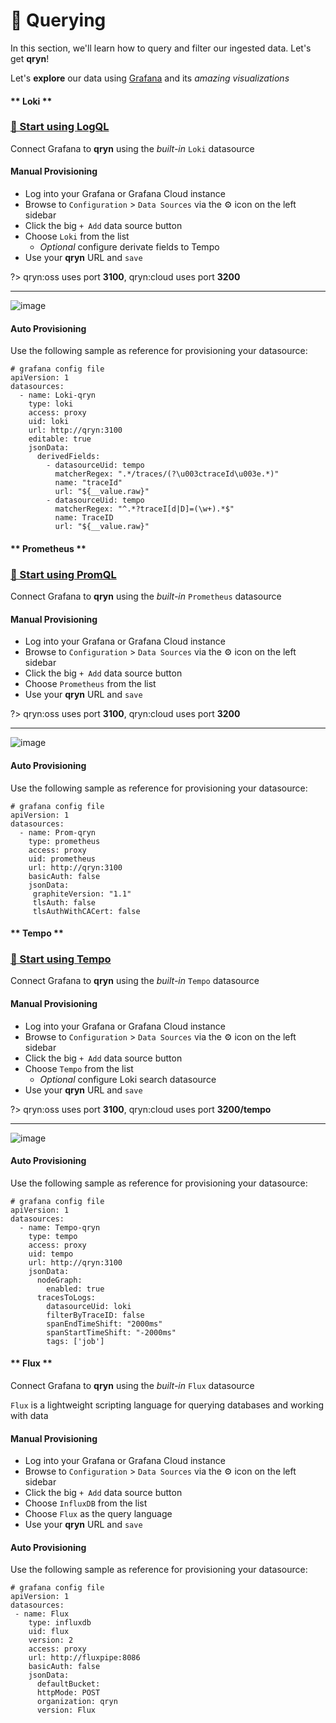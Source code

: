 # 🔎 Querying

In this section, we'll learn how to query and filter our ingested data. Let's get __qryn__!

Let's **explore** our data using [Grafana](guide/datasources.md) and its _amazing visualizations_

<!-- tabs:start -->

#### ** Loki **

### [🔎 Start using LogQL](logs/query) 

Connect Grafana to **qryn** using the _built-in_ `Loki` datasource


#### Manual Provisioning
* Log into your Grafana or Grafana Cloud instance
* Browse to `Configuration` > `Data Sources` via the ⚙️ icon on the left sidebar
* Click the big `+ Add` data source button
* Choose `Loki` from the list
  * _Optional_ configure derivate fields to Tempo
* Use your **qryn** URL and `save`

?> qryn:oss uses port **3100**, qryn:cloud uses port **3200**

-----

![image](https://user-images.githubusercontent.com/1423657/184536845-31638c7f-30bd-4416-ae99-4486024367f8.png)


#### Auto Provisioning
Use the following sample as reference for provisioning your datasource:
```
# grafana config file
apiVersion: 1
datasources:
  - name: Loki-qryn
    type: loki
    access: proxy
    uid: loki
    url: http://qryn:3100
    editable: true
    jsonData:
      derivedFields:
        - datasourceUid: tempo
          matcherRegex: ".*/traces/(?\u003ctraceId\u003e.*)"
          name: "traceId"
          url: "${__value.raw}"
        - datasourceUid: tempo
          matcherRegex: "^.*?traceI[d|D]=(\w+).*$"
          name: TraceID
          url: "${__value.raw}"
```

#### ** Prometheus **

### [🔎 Start using PromQL](metrics/query)

Connect Grafana to **qryn** using the _built-in_ `Prometheus` datasource

#### Manual Provisioning
* Log into your Grafana or Grafana Cloud instance
* Browse to `Configuration` > `Data Sources` via the ⚙️ icon on the left sidebar
* Click the big `+ Add` data source button
* Choose `Prometheus` from the list
* Use your **qryn** URL and `save`

?> qryn:oss uses port **3100**, qryn:cloud uses port **3200**

-----

![image](https://user-images.githubusercontent.com/1423657/184536921-b3ff7fab-f71f-4f07-93c3-40a5b9915c64.png)

#### Auto Provisioning
Use the following sample as reference for provisioning your datasource:
```
# grafana config file
apiVersion: 1
datasources:
  - name: Prom-qryn
    type: prometheus
    access: proxy
    uid: prometheus
    url: http://qryn:3100
    basicAuth: false
    jsonData:
     graphiteVersion: "1.1"
     tlsAuth: false
     tlsAuthWithCACert: false
```

#### ** Tempo **

### [🔎 Start using Tempo](telemetry/query)

Connect Grafana to **qryn** using the _built-in_ `Tempo` datasource

#### Manual Provisioning
* Log into your Grafana or Grafana Cloud instance
* Browse to `Configuration` > `Data Sources` via the ⚙️ icon on the left sidebar
* Click the big `+ Add` data source button
* Choose `Tempo` from the list
  * _Optional_ configure Loki search datasource
* Use your **qryn** URL and `save`

?> qryn:oss uses port **3100**, qryn:cloud uses port **3200/tempo**

-----

![image](https://user-images.githubusercontent.com/1423657/184536886-7a1eb428-9671-4a36-a93b-173fcfcd775d.png)

#### Auto Provisioning
Use the following sample as reference for provisioning your datasource:
```
# grafana config file
apiVersion: 1
datasources:
  - name: Tempo-qryn
    type: tempo
    access: proxy
    uid: tempo
    url: http://qryn:3100
    jsonData:
      nodeGraph:
        enabled: true
      tracesToLogs:
        datasourceUid: loki
        filterByTraceID: false
        spanEndTimeShift: "2000ms"
        spanStartTimeShift: "-2000ms"
        tags: ['job']
```

#### ** Flux **

Connect Grafana to **qryn** using the _built-in_ `Flux` datasource

`Flux` is a lightweight scripting language for querying databases and working with data

#### Manual Provisioning
* Log into your Grafana or Grafana Cloud instance
* Browse to `Configuration` > `Data Sources` via the ⚙️ icon on the left sidebar
* Click the big `+ Add` data source button
* Choose `InfluxDB` from the list
* Choose `Flux` as the query language
* Use your **qryn** URL and `save`

#### Auto Provisioning
Use the following sample as reference for provisioning your datasource:
```
# grafana config file
apiVersion: 1
datasources:
 - name: Flux
    type: influxdb
    uid: flux
    version: 2
    access: proxy
    url: http://fluxpipe:8086
    basicAuth: false
    jsonData:
      defaultBucket:
      httpMode: POST
      organization: qryn
      version: Flux

```

<!-- tabs:end -->

